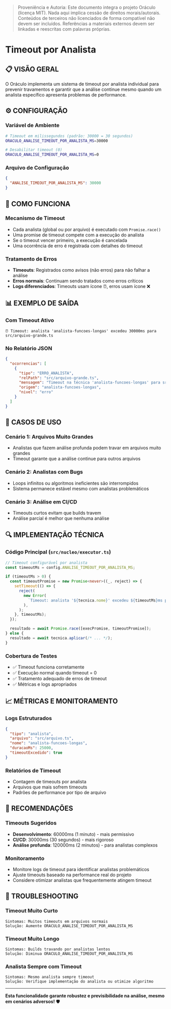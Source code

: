 > Proveniência e Autoria: Este documento integra o projeto Oráculo (licença MIT).
> Nada aqui implica cessão de direitos morais/autorais.
> Conteúdos de terceiros não licenciados de forma compatível não devem ser incluídos.
> Referências a materiais externos devem ser linkadas e reescritas com palavras próprias.

# Timeout por Analista

## 📋 **VISÃO GERAL**

O Oráculo implementa um sistema de timeout por analista individual para prevenir travamentos e garantir que a análise continue mesmo quando um analista específico apresenta problemas de performance.

## ⚙️ **CONFIGURAÇÃO**

### **Variável de Ambiente**

```bash
# Timeout em milissegundos (padrão: 30000 = 30 segundos)
ORACULO_ANALISE_TIMEOUT_POR_ANALISTA_MS=30000

# Desabilitar timeout (0)
ORACULO_ANALISE_TIMEOUT_POR_ANALISTA_MS=0
```

### **Arquivo de Configuração**

```json
{
  "ANALISE_TIMEOUT_POR_ANALISTA_MS": 30000
}
```

## 🔧 **COMO FUNCIONA**

### **Mecanismo de Timeout**

- Cada analista (global ou por arquivo) é executado com `Promise.race()`
- Uma promise de timeout compete com a execução do analista
- Se o timeout vencer primeiro, a execução é cancelada
- Uma ocorrência de erro é registrada com detalhes do timeout

### **Tratamento de Erros**

- **Timeouts**: Registrados como avisos (não erros) para não falhar a análise
- **Erros normais**: Continuam sendo tratados como erros críticos
- **Logs diferenciados**: Timeouts usam ícone ⏰, erros usam ícone ❌

## 📊 **EXEMPLO DE SAÍDA**

### **Com Timeout Ativo**

```
⏰ Timeout: analista 'analista-funcoes-longas' excedeu 30000ms para src/arquivo-grande.ts
```

### **No Relatório JSON**

```json
{
  "ocorrencias": [
    {
      "tipo": "ERRO_ANALISTA",
      "relPath": "src/arquivo-grande.ts",
      "mensagem": "Timeout na técnica 'analista-funcoes-longas' para src/arquivo-grande.ts: 30000ms excedido",
      "origem": "analista-funcoes-longas",
      "nivel": "erro"
    }
  ]
}
```

## 🎯 **CASOS DE USO**

### **Cenário 1: Arquivos Muito Grandes**

- Analistas que fazem análise profunda podem travar em arquivos muito grandes
- Timeout garante que a análise continue para outros arquivos

### **Cenário 2: Analistas com Bugs**

- Loops infinitos ou algoritmos ineficientes são interrompidos
- Sistema permanece estável mesmo com analistas problemáticos

### **Cenário 3: Análise em CI/CD**

- Timeouts curtos evitam que builds travem
- Análise parcial é melhor que nenhuma análise

## 🔍 **IMPLEMENTAÇÃO TÉCNICA**

### **Código Principal** (`src/nucleo/executor.ts`)

```typescript
// Timeout configurável por analista
const timeoutMs = config.ANALISE_TIMEOUT_POR_ANALISTA_MS;

if (timeoutMs > 0) {
  const timeoutPromise = new Promise<never>((_, reject) => {
    setTimeout(() => {
      reject(
        new Error(
          `Timeout: analista '${tecnica.nome}' excedeu ${timeoutMs}ms para ${entry.relPath}`,
        ),
      );
    }, timeoutMs);
  });

  resultado = await Promise.race([execPromise, timeoutPromise]);
} else {
  resultado = await tecnica.aplicar(/* ... */);
}
```

### **Cobertura de Testes**

- ✅ Timeout funciona corretamente
- ✅ Execução normal quando timeout = 0
- ✅ Tratamento adequado de erros de timeout
- ✅ Métricas e logs apropriados

## 📈 **MÉTRICAS E MONITORAMENTO**

### **Logs Estruturados**

```json
{
  "tipo": "analista",
  "arquivo": "src/arquivo.ts",
  "nome": "analista-funcoes-longas",
  "duracaoMs": 25000,
  "timeoutExcedido": true
}
```

### **Relatórios de Timeout**

- Contagem de timeouts por analista
- Arquivos que mais sofrem timeouts
- Padrões de performance por tipo de arquivo

## 🚨 **RECOMENDAÇÕES**

### **Timeouts Sugeridos**

- **Desenvolvimento**: 60000ms (1 minuto) - mais permissivo
- **CI/CD**: 30000ms (30 segundos) - mais rigoroso
- **Análise profunda**: 120000ms (2 minutos) - para analistas complexos

### **Monitoramento**

- Monitore logs de timeout para identificar analistas problemáticos
- Ajuste timeouts baseado na performance real do projeto
- Considere otimizar analistas que frequentemente atingem timeout

## 🔧 **TROUBLESHOOTING**

### **Timeout Muito Curto**

```
Sintomas: Muitos timeouts em arquivos normais
Solução: Aumente ORACULO_ANALISE_TIMEOUT_POR_ANALISTA_MS
```

### **Timeout Muito Longo**

```
Sintomas: Builds travando por analistas lentos
Solução: Diminua ORACULO_ANALISE_TIMEOUT_POR_ANALISTA_MS
```

### **Analista Sempre com Timeout**

```
Sintomas: Mesmo analista sempre timeout
Solução: Verifique implementação do analista ou otimize algoritmo
```

---

**Esta funcionalidade garante robustez e previsibilidade na análise, mesmo em cenários adversos!** 🛡️
